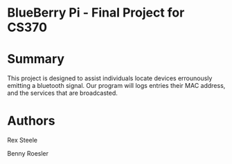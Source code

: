 # BlueBerry Pi - Final Project for CS370

# Summary

This project is designed to assist individuals locate devices errounously emitting a bluetooth signal. Our program will logs entries their MAC address, and the services that are broadcasted. 

# Authors
Rex Steele

Benny Roesler 